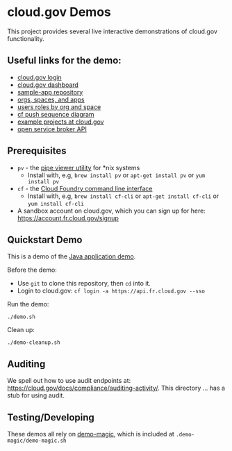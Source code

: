 # cloud.gov Demos

This project provides several live interactive demonstrations of 
cloud.gov functionality.

## Useful links for the demo:

* [cloud.gov login](https://login.fr.cloud.gov/login)
* [cloud.gov dashboard](https://dashboard.fr.cloud.gov)
* [sample-app repository](https://github.com/pburkholder/sample-app)
* [orgs, spaces, and apps](http://basics-workshop.cloudfoundry.org/slides/#/20)
* [users roles by org and space](https://docs.run.pivotal.io/console/images/pws/invite-members.png)
* [cf push sequence diagram](https://raw.githubusercontent.com/18F/cg-workshop/master/images/app_push_flow_diagram_diego.png)
* [example projects at cloud.gov](https://cloud.gov/docs/apps/frameworks/#customer-example-applications)
* [open service broker API](https://www.openservicebrokerapi.org/)

## Prerequisites

* `pv` - the [pipe viewer utility](https://www.ivarch.com/programs/pv.shtml) for *nix systems
  * Install with, e.g, `brew install pv` or `apt-get install pv` or `yum install pv`
* `cf` - the [Cloud Foundry command line interface](https://github.com/cloudfoundry/cli)
  * Install with, e.g, `brew install cf-cli` or `apt-get install cf-cli` or `yum install cf-cli`
* A sandbox account on cloud.gov, which you can sign up for here: https://account.fr.cloud.gov/signup

## Quickstart Demo

This is a demo of the [Java application demo](https://cloud.gov/quickstart/).

Before the demo:
  * Use `git` to clone this repository, then `cd` into it.
  * Login to cloud.gov: `cf login -a https://api.fr.cloud.gov --sso`

Run the demo:
```
./demo.sh
```

Clean up:
```
./demo-cleanup.sh
```

## Auditing

We spell out how to use audit endpoints at:
https://cloud.gov/docs/compliance/auditing-activity/. This directory ... has a
stub for using audit.

## Testing/Developing

These demos all rely on [demo-magic](https://github.com/paxtonhare/demo-magic), which is included at `.demo-magic/demo-magic.sh`
